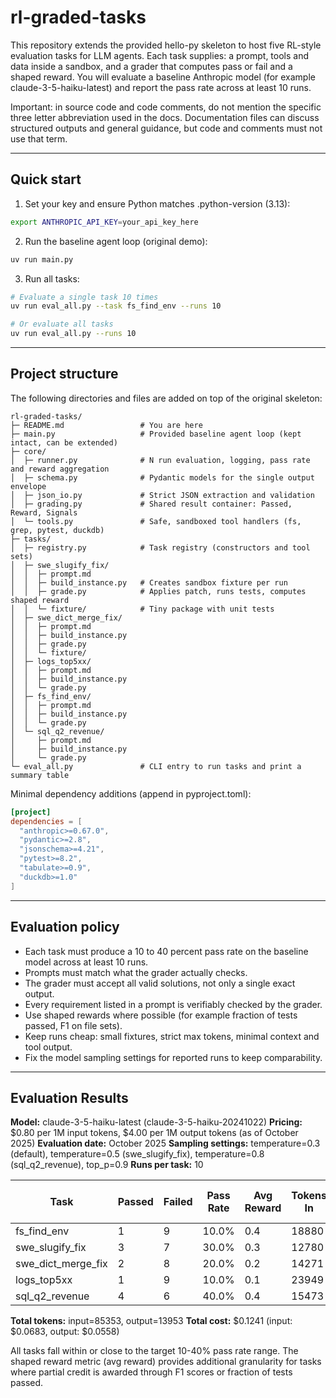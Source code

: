 
# rl-graded-tasks

This repository extends the provided hello-py skeleton to host five RL-style evaluation tasks for LLM agents.
Each task supplies: a prompt, tools and data inside a sandbox, and a grader that computes pass or fail and a shaped reward.
You will evaluate a baseline Anthropic model (for example claude-3-5-haiku-latest) and report the pass rate across at least 10 runs.

Important: in source code and code comments, do not mention the specific three letter abbreviation used in the docs.
Documentation files can discuss structured outputs and general guidance, but code and comments must not use that term.

----------------------------------------------------------------

## Quick start

1) Set your key and ensure Python matches .python-version (3.13):
```bash
export ANTHROPIC_API_KEY=your_api_key_here
```

2) Run the baseline agent loop (original demo):
```bash
uv run main.py
```

3) Run all tasks:
```bash
# Evaluate a single task 10 times
uv run eval_all.py --task fs_find_env --runs 10

# Or evaluate all tasks
uv run eval_all.py --runs 10
```

----------------------------------------------------------------

## Project structure

The following directories and files are added on top of the original skeleton:

```text
rl-graded-tasks/
├─ README.md                 # You are here
├─ main.py                   # Provided baseline agent loop (kept intact, can be extended)
├─ core/
│  ├─ runner.py              # N run evaluation, logging, pass rate and reward aggregation
│  ├─ schema.py              # Pydantic models for the single output envelope
│  ├─ json_io.py             # Strict JSON extraction and validation
│  ├─ grading.py             # Shared result container: Passed, Reward, Signals
│  └─ tools.py               # Safe, sandboxed tool handlers (fs, grep, pytest, duckdb)
├─ tasks/
│  ├─ registry.py            # Task registry (constructors and tool sets)
│  ├─ swe_slugify_fix/
│  │  ├─ prompt.md
│  │  ├─ build_instance.py   # Creates sandbox fixture per run
│  │  ├─ grade.py            # Applies patch, runs tests, computes shaped reward
│  │  └─ fixture/            # Tiny package with unit tests
│  ├─ swe_dict_merge_fix/
│  │  ├─ prompt.md
│  │  ├─ build_instance.py
│  │  ├─ grade.py
│  │  └─ fixture/
│  ├─ logs_top5xx/
│  │  ├─ prompt.md
│  │  ├─ build_instance.py
│  │  └─ grade.py
│  ├─ fs_find_env/
│  │  ├─ prompt.md
│  │  ├─ build_instance.py
│  │  └─ grade.py
│  └─ sql_q2_revenue/
│     ├─ prompt.md
│     ├─ build_instance.py
│     └─ grade.py
└─ eval_all.py               # CLI entry to run tasks and print a summary table
```

Minimal dependency additions (append in pyproject.toml):
```toml
[project]
dependencies = [
  "anthropic>=0.67.0",
  "pydantic>=2.8",
  "jsonschema>=4.21",
  "pytest>=8.2",
  "tabulate>=0.9",
  "duckdb>=1.0"
]
```

----------------------------------------------------------------

## Evaluation policy

- Each task must produce a 10 to 40 percent pass rate on the baseline model across at least 10 runs.
- Prompts must match what the grader actually checks.
- The grader must accept all valid solutions, not only a single exact output.
- Every requirement listed in a prompt is verifiably checked by the grader.
- Use shaped rewards where possible (for example fraction of tests passed, F1 on file sets).
- Keep runs cheap: small fixtures, strict max tokens, minimal context and tool output.
- Fix the model sampling settings for reported runs to keep comparability.

----------------------------------------------------------------

## Evaluation Results

**Model:** claude-3-5-haiku-latest (claude-3-5-haiku-20241022)
**Pricing:** $0.80 per 1M input tokens, $4.00 per 1M output tokens (as of October 2025)
**Evaluation date:** October 2025
**Sampling settings:** temperature=0.3 (default), temperature=0.5 (swe_slugify_fix), temperature=0.8 (sql_q2_revenue), top_p=0.9
**Runs per task:** 10

| Task               |   Passed |   Failed | Pass Rate   |   Avg Reward |   Tokens In |   Tokens Out |   Cost In ($) |   Cost Out ($) |   Cost Total ($) |
|--------------------|----------|----------|-------------|--------------|-------------|--------------|---------------|----------------|------------------|
| fs_find_env        |        1 |        9 | 10.0%       |          0.4 |       18880 |          993 |        0.0151 |         0.004  |           0.0191 |
| swe_slugify_fix    |        3 |        7 | 30.0%       |          0.3 |       12780 |         2574 |        0.0102 |         0.0103 |           0.0205 |
| swe_dict_merge_fix |        2 |        8 | 20.0%       |          0.2 |       14271 |         3678 |        0.0114 |         0.0147 |           0.0261 |
| logs_top5xx        |        1 |        9 | 10.0%       |          0.1 |       23949 |         4840 |        0.0192 |         0.0194 |           0.0385 |
| sql_q2_revenue     |        4 |        6 | 40.0%       |          0.4 |       15473 |         1868 |        0.0124 |         0.0075 |           0.0199 |

**Total tokens:** input=85353, output=13953
**Total cost:** $0.1241 (input: $0.0683, output: $0.0558)

All tasks fall within or close to the target 10-40% pass rate range. The shaped reward metric (avg reward) provides additional granularity for tasks where partial credit is awarded through F1 scores or fraction of tests passed.
